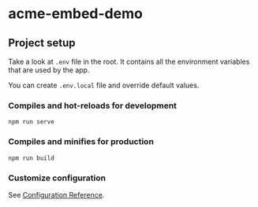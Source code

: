 # acme-embed-demo

## Project setup

Take a look at `.env` file in the root. It contains all the environment variables that are used by the app.

You can create `.env.local` file and override default values.

### Compiles and hot-reloads for development
```
npm run serve
```

### Compiles and minifies for production
```
npm run build
```

### Customize configuration
See [Configuration Reference](https://cli.vuejs.org/config/).
